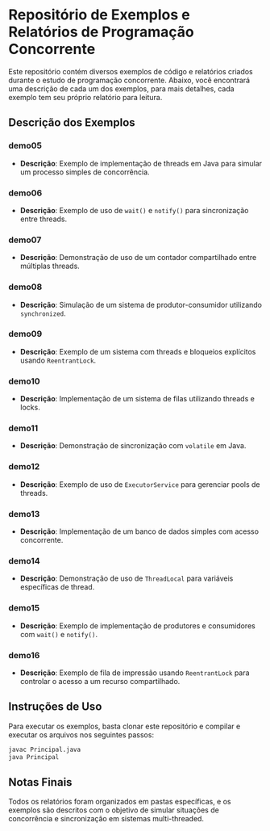# Repositório de Exemplos e Relatórios de Programação Concorrente

Este repositório contém diversos exemplos de código e relatórios criados durante o estudo de programação concorrente. Abaixo, você encontrará uma descrição de cada um dos exemplos, para mais detalhes, cada exemplo tem seu próprio relatório para leitura.


## Descrição dos Exemplos

### **demo05**

- **Descrição**: Exemplo de implementação de threads em Java para simular um processo simples de concorrência.

### **demo06**

- **Descrição**: Exemplo de uso de `wait()` e `notify()` para sincronização entre threads.

### **demo07**

- **Descrição**: Demonstração de uso de um contador compartilhado entre múltiplas threads.

### **demo08**

- **Descrição**: Simulação de um sistema de produtor-consumidor utilizando `synchronized`.

### **demo09**

- **Descrição**: Exemplo de um sistema com threads e bloqueios explícitos usando `ReentrantLock`.

### **demo10**

- **Descrição**: Implementação de um sistema de filas utilizando threads e locks.

### **demo11**

- **Descrição**: Demonstração de sincronização com `volatile` em Java.

### **demo12**

- **Descrição**: Exemplo de uso de `ExecutorService` para gerenciar pools de threads.

### **demo13**

- **Descrição**: Implementação de um banco de dados simples com acesso concorrente.

### **demo14**

- **Descrição**: Demonstração de uso de `ThreadLocal` para variáveis específicas de thread.

### **demo15**

- **Descrição**: Exemplo de implementação de produtores e consumidores com `wait()` e `notify()`.

### **demo16**

- **Descrição**: Exemplo de fila de impressão usando `ReentrantLock` para controlar o acesso a um recurso compartilhado.

## Instruções de Uso

Para executar os exemplos, basta clonar este repositório e compilar e executar os arquivos nos seguintes passos:
```bash
javac Principal.java
java Principal
```

## Notas Finais

Todos os relatórios foram organizados em pastas específicas, e os exemplos são descritos com o objetivo de simular situações de concorrência e sincronização em sistemas multi-threaded.
